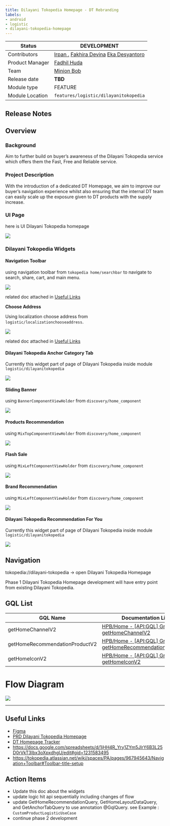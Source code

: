 ```yaml
---
title: Dilayani Tokopedia Homepage - DT Rebranding
labels:
- android
- logistic
- dilayani-tokopedia-homepage
---
```


<!--left header table-->
| **Status** | <!--start status:PURPLE-->DEVELOPMENT<!--end status-->                                                                                                                                                                                                                                                     |
| --- |------------------------------------------------------------------------------------------------------------------------------------------------------------------------------------------------------------------------------------------------------------------------------------------------------------|
| Contributors | [Irpan .](https://tokopedia.atlassian.net/wiki/people/6253578a3bf0f0007015669c?ref=confluence) [Fakhira Devina](https://tokopedia.atlassian.net/wiki/people/61077e53b704b40068e80a8e?ref=confluence) [Eka Desyantoro](https://tokopedia.atlassian.net/wiki/people/6283196bd9ddcc006e9c7a85?ref=confluence) |
| Product Manager | [Fadhil Huda](https://tokopedia.atlassian.net/wiki/people/61e501c284311c00690960c3?ref=confluence)                                                                                                                                                                                                         |
| Team | [Minion Bob](https://tokopedia.atlassian.net/people/team/2373d8a6-1afc-4f2a-aa7a-63855c273051)                                                                                                                                                                                                             |
| Release date | **TBD**                                                                                                                                                                                                                                                                                                    |
| Module type | <!--start status:YELLOW-->FEATURE<!--end status-->                                                                                                                                                                                                                                                         |
| Module Location | `features/logistic/dilayanitokopedia`                                                                                                                                                                                                                                                                      |

<!--toc-->

## Release Notes

<!--start expand:not release yet-->

<!--end expand-->

## **Overview**

### Background

Aim to further build on buyer’s awareness of the Dilayani Tokopedia service which offers them the Fast, Free and Reliable service.

### Project Description

With the introduction of a dedicated DT Homepage, we aim to improve our buyer’s navigation experience whilst also ensuring that the internal DT team can easily scale up the exposure given to DT products with the supply increase.

### UI Page

here is UI Dilayani Tokopedia homepage

![](https://docs-android.tokopedia.net/images/docs/dilayanitokopedia/Dilayani%20Tokopedia%20Homepage%202.png)

### Dilayani Tokopedia Widgets

#### Navigation Toolbar

using navigation toolbar from `tokopedia home/searchbar` to navigate to search, share, cart, and main menu. 

![](https://docs-android.tokopedia.net/images/docs/dilayanitokopedia/Screenshot%202023-02-23%20at%2014.07.07.png)

related doc attached in [Useful Links](https://tokopedia.atlassian.net/wiki/spaces/PA/pages/2039617794/Dilayani+Tokopedia+Homepage+-+DT+Rebranding#Useful-Links) 

**Choose Address**

Using localization choose address from `logistic/localizationchooseaddress`. 

![](https://docs-android.tokopedia.net/images/docs/dilayanitokopedia/Screenshot%202023-02-23%20at%2014.06.48.png)

related doc attached in [Useful Links](https://tokopedia.atlassian.net/wiki/spaces/PA/pages/2039617794/Dilayani+Tokopedia+Homepage+-+DT+Rebranding#Useful-Links) 

#### Dilayani Tokopedia Anchor Category Tab

Currently this widget part of page of Dilayani Tokopedia inside module `logistic/dilayanitokopedia`

![](https://docs-android.tokopedia.net/images/docs/dilayanitokopedia/Screenshot%202023-02-23%20at%2014.06.02.png)

#### Sliding Banner

using `BannerComponentViewHolder` from `discovery/home_component`

![](https://docs-android.tokopedia.net/images/docs/dilayanitokopedia/Banner.png)

#### Products Recommendation

using `MixTopComponentViewHolder` from `discovery/home_component`

![](https://docs-android.tokopedia.net/images/docs/dilayanitokopedia/Frame%203126176.png)

#### Flash Sale

using `MixLeftComponentViewHolder` from `discovery/home_component`

![](https://docs-android.tokopedia.net/images/docs/dilayanitokopedia/Kejar%20Diskon.png)

#### Brand Recommendation

using `MixLeftComponentViewHolder` from `discovery/home_component`

![](https://docs-android.tokopedia.net/images/docs/dilayanitokopedia/Product%20Campaign.png)

#### Dilayani Tokopedia Recommendation For You

Currently this widget part of page of Dilayani Tokopedia inside module `logistic/dilayanitokopedia`

![](https://docs-android.tokopedia.net/images/docs/dilayanitokopedia/Screenshot%202023-02-23%20at%2010.19.49.png)

## Navigation

tokopedia://dilayani-tokopedia → open Dilayani Tokopedia Homepage

Phase 1 Dilayani Tokopedia Homepage development will have entry point from existing Dilayani Tokopedia. 

## GQL List



| **GQL Name** | **Documentation Link** | **Description** |
| --- | --- | --- |
| getHomeChannelV2 | [HPB/Home - [API:GQL] GraphQL getHomeChannelV2](https://tokopedia.atlassian.net/wiki/spaces/HP/pages/2043906993)  | Get widgets |
| getHomeRecommendationProductV2 | [HPB/Home - [API:GQL] GraphQL getHomeRecommendationProductV2](https://tokopedia.atlassian.net/wiki/spaces/HP/pages/2053933208)  | Get recommendation |
| getHomeIconV2 | [HPB/Home - [API:GQL] GraphQL getHomeIconV2](https://tokopedia.atlassian.net/wiki/spaces/HP/pages/2053540091)  | Get Icons for Anchor Tab |

# Flow Diagram

![](https://docs-android.tokopedia.net/images/docs/dilayanitokopedia/Untitled%20Diagram.drawio%20%282%29.png)



---

## Useful Links

- [Figma](https://figma.com/)
- [PRD Dilayani Tokopedia Homepage](https://docs.google.com/document/d/19-ux-cIMT37gBq0hTbuAGLlS_0Y7d88XQ739abGNu48/edit#heading=h.2bxh3fr1rhw)
- [DT Homepage Tracker](https://www.figma.com/file/hakm6u0F9qxSFnXXvbeJU3/DT-Homepage-Revamp---%5BM%5D?node-id=97%3A59759&t=Gejb81Xfs0xzxwM3-0)
- <https://docs.google.com/spreadsheets/d/1jHH4R_Yry1ZYm5JlrY6B3L25D0rVkT3Ibx3oXpxdhgU/edit#gid=1231583495>
- <https://tokopedia.atlassian.net/wiki/spaces/PA/pages/967945643/Navigation+Toolbar#Toolbar-title-setup>

## Action Items

- Update this doc about the widgets
- update logic hit api sequentially including changes of flow
- update GetHomeRecommendationQuery, GetHomeLayoutDataQuery, and GetAnchorTabQuery to use annotation @GqlQuery. see Example : `CustomProductLogisticUseCase`
- continue phase 2 development